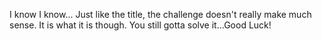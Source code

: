 I know I know... Just like the title, the challenge doesn't really make much sense. It is what it is though. You still gotta solve it...Good Luck!
